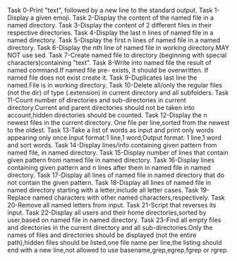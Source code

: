 Task 0-Print "text", followed by a new line to the standard output.
Task 1-Display a given emoji.
Task 2-Display the content of the named file in a named directory.
Task 3-Display the content of 2 different files in their respective directories.
Task 4-Display the last n lines of named file in a named directory.
Task 5-Display the first n lines of named file in a named directory.
Task 6-Display the nth line of named file in working directory.MAY NOT use sed.
Task 7-Create named file to directory (beginning with special characters)containing "text".
Task 8-Write into named file the result of named command.If named file pre- exists, it should be overwritten. If named file does not exist create it.
Task 9-Duplicates last line the named.File is in working directory.
Task 10-Delete all/only the regular files (not the dir) of type (.extension) in current directory and all subfolders.
Task 11-Count number of directories and sub-directories in current directory.Current and parent directories should not be taken into account,hidden directories should be counted.
Task 12-Display the n newest files in the current directory. One file per line,sorted from the newest to the oldest.
Task 13-Take a list of words as input and print only words appearing only once.Input format:1 line,1 word,Output format: 1 line,1 word and sort words.
Task 14-Display lines/info containing given  pattern from named file, in named directory.
Task 15-Display number of lines that contain given pattern from named file in named directory.
Task 16-Display lines containing given pattern and n lines after them in named file in named directory.
Task 17-Display all lines of named file in named directory that do not contain the given pattern.
Task 18-Display all lines of named file in named directory starting with a letter,include all letter cases.
Task 19-Replace named characters with other named characters,respectively.
Task 20-Remove all named letters from input.
Task 21-Script that reverses its input.
Task 22-Display all users and their home directories,sorted by user,based on named file in named directory.
Task 23-Find all empty files and directories in the current directory and all sub-directories.Only the names of files and directories should be displayed (not the entire path),hidden files should be listed,one file name per line,the listing should end with a new line,not allowed to use basename,grep,egrep,fgrep or rgrep.
